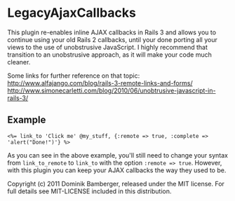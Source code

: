 LegacyAjaxCallbacks
======================

This plugin re-enables inline AJAX callbacks in Rails 3 and allows you to continue using your old Rails 2 callbacks, until your done porting all your views to the use of unobstrusive JavaScript. I highly recommend that transition to an unobstrusive approach, as it will make your code much cleaner.

Some links for further reference on that topic:
    http://www.alfajango.com/blog/rails-3-remote-links-and-forms/
    http://www.simonecarletti.com/blog/2010/06/unobtrusive-javascript-in-rails-3/


Example
-------

    <%= link_to 'Click me' @my_stuff, {:remote => true, :complete => 'alert("Done!")'} %>

As you can see in the above example, you'll still need to change your syntax from ``link_to_remote`` to ``link_to`` with the option ``:remote => true``. However, with this plugin you can keep your AJAX callbacks the way they used to be.

Copyright (c) 2011 Dominik Bamberger, released under the MIT license. For full details see MIT-LICENSE included in this distribution.
